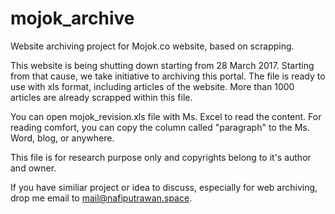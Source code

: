 # mojok_archive
Website archiving project for Mojok.co website, based on scrapping.

This website is being shutting down starting from 28 March 2017. Starting from that cause, we take initiative to archiving this portal. The file is ready to use with xls format, including articles of the website. More than 1000 articles are already scrapped within this file. 

You can open mojok_revision.xls file with Ms. Excel to read the content. For reading comfort, you can copy the column called "paragraph" to the Ms. Word, blog, or anywhere.

This file is for research purpose only and copyrights belong to it's author and owner.

If you have similiar project or idea to discuss, especially for web archiving, drop me email to mail@nafiputrawan.space.

